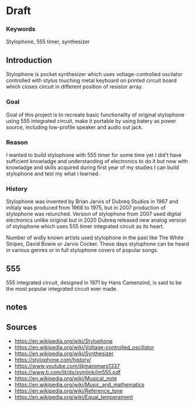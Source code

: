 # Draft

### Keywords
Stylophone, 555 timer, synthesizer

## Introduction
Stylophone is pocket synthesizer which uses voltage-controlled oscilator controlled with stylus touching metal keyboard on printed circuit board which closes circuit in different position of resistor array.

### Goal
Goal of this project is to recreate basic functionality of original stylophone using 555 integrated circuit, make it portable by using batery as power source, including low-profile speaker and audio out jack.

### Reason
I wanted to build stylophone with 555 timer for some time yet I did't have sufficient knowladge and understanding of electronics to do it but now with knowladge and skills acquired during first year of my studies I can build stylophone and test my what i learned.

### History
Stylophone was invented by Brian Jarvis of Dubreq Studios in 1967 and initialy was produced from 1968 to 1975, but in 2007 production of stylophone was relunched. Version of stylophone from 2007 used digital electronics unlike original but in 2020 Dubreq released new analog version of stylophone which uses 555 timer integrated circuit as its heart.

Number of widly known artists used stylophone in the past like The White Stripes, David Bowie or Jarvis Cocker. These days stylophone can be heard in various genres or in full stylophone covers of popular songs.

## 555
555 integrated circuit, designed in 1971 by Hans Camenzind, is said to be the most popular integrated circuit ever made.
## notes

## Sources
- https://en.wikipedia.org/wiki/Stylophone
- https://en.wikipedia.org/wiki/Voltage-controlled_oscillator
- https://en.wikipedia.org/wiki/Synthesizer
- https://stylophone.com/history/
- https://www.youtube.com/@maromaro1337
- https://www.ti.com/lit/ds/symlink/lm555.pdf
- https://en.wikipedia.org/wiki/Musical_note
- https://en.wikipedia.org/wiki/Music_and_mathematics
- https://en.wikipedia.org/wiki/Reference_tone
- https://en.wikipedia.org/wiki/Equal_temperament
